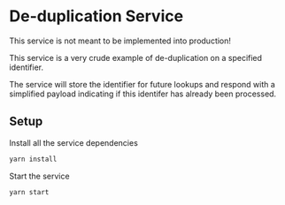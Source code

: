 # De-duplication Service

This service is not meant to be implemented into production!

This service is a very crude example of de-duplication on a specified identifier.

The service will store the identifier for future lookups and respond with a simplified payload indicating if this identifer has already been processed.

## Setup

Install all the service dependencies

```sh
yarn install
```

Start the service

```sh
yarn start
```
